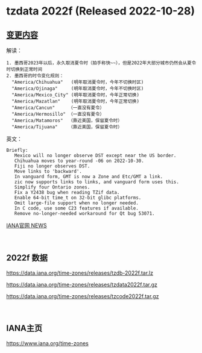 # tzdata 2022f (Released 2022-10-28)

## [变更内容](https://mm.icann.org/pipermail/tz-announce/2022-October/000075.html)

解读：
```
1. 墨西哥2023年以后，永久取消夏令时（拍手称快~~），但是2022年大部分城市仍然会从夏令时切换到正常时间
2. 墨西哥的时令变化规则：
  "America/Chihuahua"   (明年取消夏令时，今年不切换时区)
  "America/Ojinaga"     (明年取消夏令时，今年不切换时区)
  "America/Mexico_City" (明年取消夏令时，今年正常切换)
  "America/Mazatlan"    (明年取消夏令时，今年正常切换)
  "America/Cancun"     （一直没有夏令）
  "America/Hermosillo" （一直没有夏令）
  "America/Matamoros"  （靠近美国，保留夏令时）
  "America/Tijuana"    （靠近美国，保留夏令时）

```


英文：
```
Briefly:
   Mexico will no longer observe DST except near the US border.
   Chihuahua moves to year-round -06 on 2022-10-30.
   Fiji no longer observes DST.
   Move links to 'backward'.
   In vanguard form, GMT is now a Zone and Etc/GMT a link.
   zic now supports links to links, and vanguard form uses this.
   Simplify four Ontario zones.
   Fix a Y2438 bug when reading TZif data.
   Enable 64-bit time_t on 32-bit glibc platforms.
   Omit large-file support when no longer needed.
   In C code, use some C23 features if available.
   Remove no-longer-needed workaround for Qt bug 53071.
```

[IANA官网 NEWS](https://mm.icann.org/pipermail/tz-announce/2022-October/000075.html)

<br/>

## 2022f 数据

https://data.iana.org/time-zones/releases/tzdb-2022f.tar.lz

https://data.iana.org/time-zones/releases/tzdata2022f.tar.gz

https://data.iana.org/time-zones/releases/tzcode2022f.tar.gz



<br/>

## IANA主页

https://www.iana.org/time-zones



